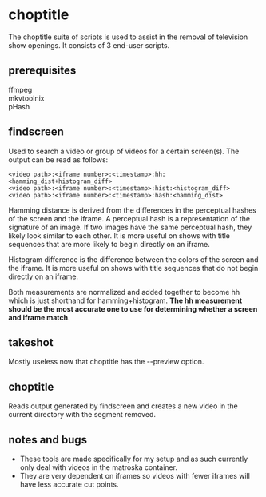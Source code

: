 choptitle
=========

The choptitle suite of scripts is used to assist in the removal of television
show openings. It consists of 3 end-user scripts.

prerequisites
-------------
ffmpeg  
mkvtoolnix  
pHash

findscreen
----------
Used to search a video or group of videos for a certain screen(s). The output
can be read as follows:

    <video path>:<iframe number>:<timestamp>:hh:<hamming_dist+histogram_diff>
    <video path>:<iframe number>:<timestamp>:hist:<histogram_diff>
    <video path>:<iframe number>:<timestamp>:hash:<hamming_dist>

Hamming distance is derived from the differences in the perceptual hashes of
the screen and the iframe. A perceptual hash is a representation of the
signature of an image. If two images have the same perceptual hash, they
likely look similar to each other. It is more useful on shows with title
sequences that are more likely to begin directly on an iframe.  

Histogram difference is the difference between the colors of the screen and the
iframe. It is more useful on shows with title sequences that do not begin
directly on an iframe.  

Both measurements are normalized and added together to become hh which is just
shorthand for hamming+histogram.  __The hh measurement should be the most
accurate one to use for determining whether a screen and iframe match__.

takeshot
--------
Mostly useless now that choptitle has the --preview option.

choptitle
---------
Reads output generated by findscreen and creates a new video in the current
directory with the segment removed.

notes and bugs
--------------
* These tools are made specifically for my setup and as such currently only deal
with videos in the matroska container.
* They are very dependent on iframes so videos with fewer iframes will have less
accurate cut points.
